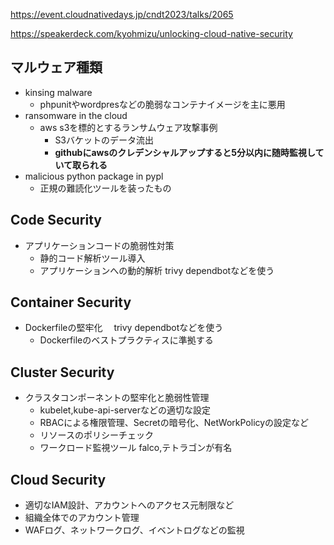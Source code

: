 https://event.cloudnativedays.jp/cndt2023/talks/2065

https://speakerdeck.com/kyohmizu/unlocking-cloud-native-security

## マルウェア種類

- kinsing malware
    - phpunitやwordpresなどの脆弱なコンテナイメージを主に悪用
- ransomware in the cloud
    - aws s3を標的とするランサムウェア攻撃事例
        - S3バケットのデータ流出
        - **githubにawsのクレデンシャルアップすると5分以内に随時監視していて取られる**
- malicious python package in pypl
    - 正規の難読化ツールを装ったもの

## Code Security

- アプリケーションコードの脆弱性対策
    - 静的コード解析ツール導入
    - アプリケーションへの動的解析 trivy dependbotなどを使う

## Container Security

- Dockerfileの堅牢化　 trivy dependbotなどを使う
    - Dockerfileのベストプラクティスに準拠する

## Cluster Security

- クラスタコンポーネントの堅牢化と脆弱性管理
    - kubelet,kube-api-serverなどの適切な設定
    - RBACによる権限管理、Secretの暗号化、NetWorkPolicyの設定など
    - リソースのポリシーチェック
    - ワークロード監視ツール falco,テトラゴンが有名

## Cloud Security

- 適切なIAM設計、アカウントへのアクセス元制限など
- 組織全体でのアカウント管理
- WAFログ、ネットワークログ、イベントログなどの監視
